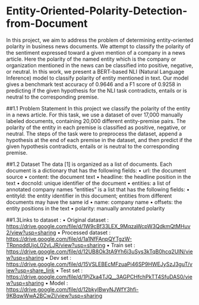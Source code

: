 # Entity-Oriented-Polarity-Detection-from-Document

In this project, we aim to address the problem of determining entity-oriented polarity in business news documents.
We attempt to classify the polarity of the sentiment expressed toward a given mention of a company in a news article. 
Here the polarity of the named entity which is the company or organization mentioned in the news can be classified into positive, negative, or neutral. 
In this work, we present a BERT-based NLI (Natural Language Inference) model to classify polarity of entity mentioned in text.
Our model gives a benchmark test accuracy of 0.9646 and a F1 score of 0.9258 in predicting if the given hypothesis for the NLI task contradicts, entails or is neutral to the corresponding premise.

##1.1 Problem Statement
In this project we classify the polarity of the entity in a news article. 
For this task, we use a dataset of over 17,000 manually labeled documents, containing 20,000 different entity-premise pairs. 
The polarity of the entity in each premise is classified as positive, negative, or neutral.
The steps of the task were to preprocess the dataset, append a hypothesis at the end of each premise in the dataset, and then predict if the given hypothesis contradicts, entails or is neutral to the corresponding premise.

##1.2 Dataset
The data [1] is organized as a list of documents. Each document is a dictionary that has the following fields:
• url: the document source
• content: the document text
• headline: the headline position in the text
• docnoId: unique identifier of the document
• entities: a list of annotated company names
“entities” is a list that has the following fields:
• entityId: the entity identifier in this document; entities from different documents may have the same id
• name: company name
• offsets: the entity positions in the text
• polarity: manually annotated polarity

##1.3Links to dataset :
• Original dataset : https://drive.google.com/file/d/1W9cBf33LEX_9MqzaWcpW3QdkmQtMHuv2/view?usp=sharing
• Processed dataset : https://drive.google.com/file/d/1a1NfFAnpQYTgzW-TRpnpddUjoL02vLJR/view?usp=sharing
• Train set : https://drive.google.com/file/d/12UB8Ok3tA9Yh6i3uSys3kTqB0hcq2UIN/view?usp=sharing
• Dev set : https://drive.google.com/file/d/15VSLEBEcMFzuaPi46SP9HWEJySzJ3guT/view?usp=share_link
• Test set : https://drive.google.com/file/d/1PiZka4TJQ__3AGPCHfchPkTT4SfuDAS0/view?usp=sharing
• Model : https://drive.google.com/file/d/12bkyIBwyNJWfY3hfi-9KBqwWwA2BCwZI/view?usp=sharing
